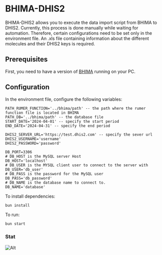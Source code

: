 # BHIMA-DHIS2

BHIMA-DHIS2 allows you to execute the data import script from BHIMA to DHIS2. Currently, this process is done manually while waiting for automation. Therefore, certain configurations need to be set only in the environment file. An .xls file containing information about the different molecules and their DHIS2 keys is required.

## Prerequisites

First, you need to have a version of [BHIMA](https://github.com/IMA-WorldHealth/bhima) running on your PC.

## Configuration

In the environment file, configure the following variables:

```env
PATH_RUMER_FUNCTION='../bhima/path' -- the path where the rumer function file is located in BHIMA
PATH_DB='../bhima/path' -- the database file
START_DATE='2024-04-01' -- specify the start period
END_DATE='2024-04-31' -- specify the end period

DHIS2_SERVER_URL='https://test.dhis2.com' -- specify the sever url
DHIS2_USERNAME='username'
DHIS2_PASSWORD='password'

DB_PORT=3306
# DB_HOST is the MySQL server Host
DB_HOST='localhost'
# DB_USER is the MYSQL client user to connect to the server with
DB_USER='db_user'
# DB_PASS is the password for the MySQL user
DB_PASS='db_password'
# DB_NAME is the database name to connect to.
DB_NAME='database'
```

To install dependencies:

```bash
bun install
```

To run:

```bash
bun start
```

### Stat

![Alt](https://repobeats.axiom.co/api/embed/aa81fd0af8e8b8d1d372078306fcee115685cffc.svg "Repobeats analytics image")
